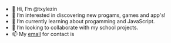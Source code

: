 - 👋 Hi, I’m @txylezin
- 👀 I’m interested in discovering new progams, games and app's!
- 🌱 I’m currently learning about progamming and JavaScript.
- 💞️ I’m looking to collaborate with my school projects.
- 📫 My [email](leandro.oliveira.silva@escola.pr.gov.br) for contact is

<!---
txylezin/txylezin is a ✨ special ✨ repository because its `README.md` (this file) appears on your GitHub profile.
You can click the Preview link to take a look at your changes.
--->
